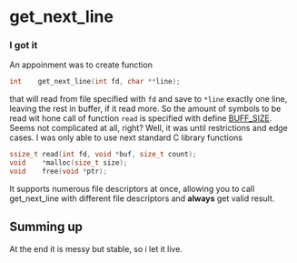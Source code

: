 # get_next_line
### I got it

An appoinment was to create function
```c
int    get_next_line(int fd, char **line);
```
that will read from file specified with `fd` and save to `*line` exactly one line, leaving the rest in buffer, if it read more. So the amount of symbols to be read wit hone call of function `read` is specified with define [BUFF_SIZE](get_next_line.h). Seems not complicated at all, right? Well, it was until restrictions and edge cases. I was only able to use next standard C library functions
```c
ssize_t read(int fd, void *buf, size_t count);
void    *malloc(size_t size);
void    free(void *ptr);
```
It supports numerous file descriptors at once, allowing you to call get_next_line with different file descriptors and **always** get valid result.

## Summing up
At the end it is messy but stable, so i let it live.
